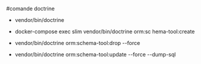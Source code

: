 #comande doctrine 

- vendor/bin/doctrine
- docker-compose exec slim  vendor/bin/doctrine orm:sc
hema-tool:create

- vendor/bin/doctrine orm:schema-tool:drop --force

- vendor/bin/doctrine orm:schema-tool:update --force --dump-sql
